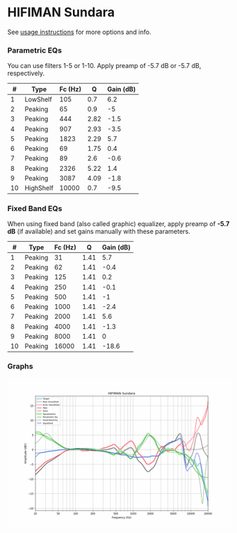 # HIFIMAN Sundara
See [usage instructions](https://github.com/jaakkopasanen/AutoEq#usage) for more options and info.

### Parametric EQs
You can use filters 1-5 or 1-10. Apply preamp of -5.7 dB or -5.7 dB, respectively.

|   # | Type      |   Fc (Hz) |    Q |   Gain (dB) |
|-----|-----------|-----------|------|-------------|
|   1 | LowShelf  |       105 | 0.7  |         6.2 |
|   2 | Peaking   |        65 | 0.9  |        -5   |
|   3 | Peaking   |       444 | 2.82 |        -1.5 |
|   4 | Peaking   |       907 | 2.93 |        -3.5 |
|   5 | Peaking   |      1823 | 2.29 |         5.7 |
|   6 | Peaking   |        69 | 1.75 |         0.4 |
|   7 | Peaking   |        89 | 2.6  |        -0.6 |
|   8 | Peaking   |      2326 | 5.22 |         1.4 |
|   9 | Peaking   |      3087 | 4.09 |        -1.8 |
|  10 | HighShelf |     10000 | 0.7  |        -9.5 |

### Fixed Band EQs
When using fixed band (also called graphic) equalizer, apply preamp of **-5.7 dB** (if available) and set gains manually with these parameters.

|   # | Type    |   Fc (Hz) |    Q |   Gain (dB) |
|-----|---------|-----------|------|-------------|
|   1 | Peaking |        31 | 1.41 |         5.7 |
|   2 | Peaking |        62 | 1.41 |        -0.4 |
|   3 | Peaking |       125 | 1.41 |         0.2 |
|   4 | Peaking |       250 | 1.41 |        -0.1 |
|   5 | Peaking |       500 | 1.41 |        -1   |
|   6 | Peaking |      1000 | 1.41 |        -2.4 |
|   7 | Peaking |      2000 | 1.41 |         5.6 |
|   8 | Peaking |      4000 | 1.41 |        -1.3 |
|   9 | Peaking |      8000 | 1.41 |         0   |
|  10 | Peaking |     16000 | 1.41 |       -18.6 |

### Graphs
![](./HIFIMAN%20Sundara.png)
